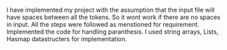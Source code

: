 I have implemented my project with the assumption that the input file will have spaces between all the tokens. So it wont work if there are no spaces in input.
All the steps were followed as menstioned for requirement.
Implemented the code for handling paranthesis.
I used string arrays, Lists, Hasmap datastructers for implementation.
